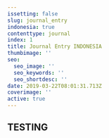 ```yaml
---
issetting: false
slug: journal_entry
indonesia: true
contenttype: journal
index: 1
title: Journal Entry INDONESIA
thumbimage: ''
seo:
  seo_image: ''
  seo_keywords: ''
  seo_shortdesc: ''
date: 2019-03-22T08:01:31.713Z
coverimage: ''
active: true
---
```

## TESTING
